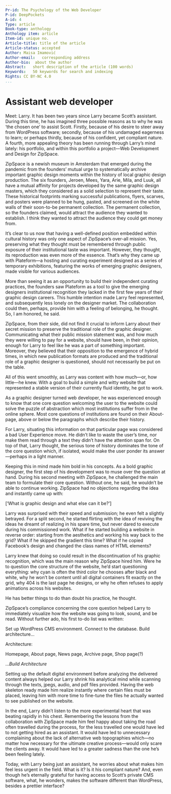```yaml
---
Pr-id: The Psychology of the Web Developer 
P-id: DeepPockets
A-id: 4
Type: article
Book-type: anthology
Anthology item: article
Item-id: unique no.
Article-title: title of the article
Article-status: accepted
Author: Maisa Imamović
Author-email:   corresponding address
Author-bio:  about the author
Abstract:   short description of the article (100 words)
Keywords:   50 keywords for search and indexing
Rights: CC BY-NC 4.0
...
```



# Assistant web developer

Meet: Larry. It has been two years since Larry became Scott’s assistant. During this time, he has imagined three possible reasons as to why he was ‘the chosen one’ to assist Scott. Firstly, because of his desire to steer away from WordPress software; secondly, because of his undamaged eagerness to learn; or perhaps thirdly, because of his confident, yet compliant nature. A fourth, more appealing theory has been running through Larry’s mind lately: his portfolio, and within this portfolio a project—Web Development and Design for ZipSpace.

ZipSpace is a newish museum in Amsterdam that emerged during the pandemic from the founders’ mutual urge to systematically archive important graphic design moments within the history of local graphic design production. The six founders, Jeroen, Mees, Yara, Arie, Mila, and Luuk, all have a mutual affinity for projects developed by the same graphic design masters, which they considered as a solid selection to represent their taste. These historical footprints marking successful publications, flyers, scarves, and posters were planned to be hung, pasted, and screened on the white walls of their soon-to-be permanent collection. The permanent collection, so the founders claimed, would attract the audience they wanted to establish. I think they wanted to attract the audience they could get money from. 

It’s clear to us now that having a well-defined position embedded within cultural history was only one aspect of ZipSpace’s over-all mission. Yes, preserving what they thought must be remembered through public exposure of their institutional taste was important. However, they thought, its reproduction was even more of the essence. That’s why they came up with Plateform—a hosting and curating experiment designed as a series of temporary exhibitions, featuring the works of emerging graphic designers, made visible for various audiences.

More than seeing it as an opportunity to build their independent curating practices, the founders saw Plateform as a tool to give the emerging designers institutional recognition they lacked in the first few years of their graphic design careers. This humble intention made Larry feel represented, and subsequently less lonely on the designer market. The collaboration could then, perhaps, provide him with a feeling of belonging, he thought. So, I am honored, he said. 

ZipSpace, from their side, did not find it crucial to inform Larry about their secret mission to preserve the traditional role of the graphic designer. Communicating what their public mission statement was, and how much they were willing to pay for a website, should have been, in their opinion, enough for Larry to feel like he was a part of something important. Moreover, they believed that their opposition to the emergence of hybrid times, in which new publication formats are produced and the traditional role of a graphic designer is questioned, should not necessarily be put on the table. 

All of this went smoothly, as Larry was content with how much—or, how little—he knew. With a goal to build a simple and witty website that represented a stable version of their currently fluid identity, he got to work.

As a graphic designer turned web developer, he was experienced enough to know that one core question welcoming the user to the website could solve the puzzle of abstraction which most institutions suffer from in the online sphere. Most core questions of institutions are found on their About-page, above or below the paragraphs which describe their history. 

For Larry, situating this information on that particular page was considered a bad User Experience move. He didn’t like to waste the user’s time, nor make them read through a text they didn’t have the attention span for. On top of that, Larry thought, the serious tone of history dominates the tone of the core question which, if isolated, would make the user ponder its answer—perhaps in a light manner. 

Keeping this in mind made him bold in his concepts. As a bold graphic designer, the first step of his development was to muse over the question at hand. During his second meeting with ZipSpace, he challenged the main team to formulate their core question. Without one, he said, he wouldn’t be able to continue working. ZipSpace had no objections regarding the idea and instantly came up with: 

[‘What is graphic design and what else can it be?’]

Larry was surprised with their speed and submission; he even felt a slightly betrayed. For a split second, he started flirting with the idea of reviving the ideas he dreamt of realizing in his spare time, but never dared to execute during his commissioned work. What if he started building a website in reverse order: starting from the aesthetics and working his way back to the grid? What if he skipped the gradient this time? What if he copied Facebook’s design and changed the class names of HTML elements?

Larry knew that doing so could result in the discontinuation of his graphic recognition, which was the main reason why ZipSpace hired him. Were he to question the core structure of the website, he’d start questioning everything: why cyan is often the third color he chooses after black and white, why he won’t be content until all digital containers fit exactly on the grid, why 404 is the last page he designs, or why he often refuses to apply animations across his websites.

He has better things to do than doubt his practice, he thought.

ZipSpace’s compliance concerning the core question helped Larry to immediately visualize how the website was going to look, sound, and be read. Without further ado, his first to-do list was written:

Set up WordPress CMS environment. Connect to the database. Build architecture…

Architecture: 

Homepage, 
About page, 
News page, 
Archive page, 
Shop page(?)

…*Build Architecture*

Setting up the default digital environment before analyzing the delivered content always helped our Larry shrink his analytical mind while scanning through the texts, jpegs, audio, and pdf files provided. Having the web skeleton ready made him realize instantly where certain files must be placed, leaving him with more time to fine-tune the files he actually wanted to see published on the website. 

In the end, Larry didn’t listen to the more experimental heart that was beating rapidly in his chest. Remembering the lessons from the collaboration with ZipSpace made him feel happy about taking the road often travelled during the process, for the less travelled one would have led to not getting hired as an assistant. It would have led to unnecessary complaining about the lack of alternative web topographies which—no matter how necessary for the ultimate creative process—would only scare the clients away. It would have led to a greater sadness than the one he’s been feeling lately.

Today, with Larry being just an assistant, he worries about what makes him feel less urgent in the field. What is it? Is it his compliant nature? And, even though he’s eternally grateful for having access to Scott’s private CMS software, what, he wonders, makes the software different than WordPress, besides a prettier interface? 

